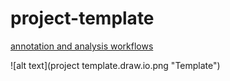 # project-template

[annotation and analysis workflows](https://docs.google.com/presentation/d/13mA4GZAn7qeACrePZP3Igtta2gYiFyDY_v7F3Dcj-m4/edit?usp=sharing)

![alt text](project template.draw.io.png "Template")
